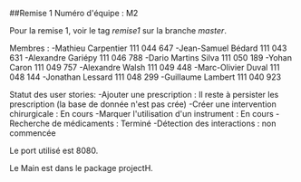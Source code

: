 ##Remise 1
Numéro d'équipe : M2

Pour la remise 1, voir le tag *remise1* sur la branche *master*.

Membres :
-Mathieu Carpentier 111 044 647
-Jean-Samuel Bédard 111 043 631
-Alexandre Gariépy 111 046 788
-Dario Martins Silva 111 050 189
-Yohan Caron 111 049 757
-Alexandre Walsh 111 049 448
-Marc-Olivier Duval 111 048 144
-Jonathan Lessard 111 048 299
-Guillaume Lambert 111 040 923

Statut des user stories:
-Ajouter une prescription : Il reste à persister les prescription (la base de donnée n'est pas crée)
-Créer une intervention chirurgicale : En cours
-Marquer l'utilisation d'un instrument : En cours
-Recherche de médicaments : Terminé
-Détection des interactions : non commencée

Le port utilisé est 8080.

Le Main est dans le package projectH.
